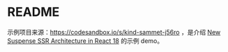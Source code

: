 # README

示例项目来源：<https://codesandbox.io/s/kind-sammet-j56ro> ，是介绍 [New Suspense SSR Architecture in React 18](https://github.com/reactwg/react-18/discussions/37) 的示例 demo。
